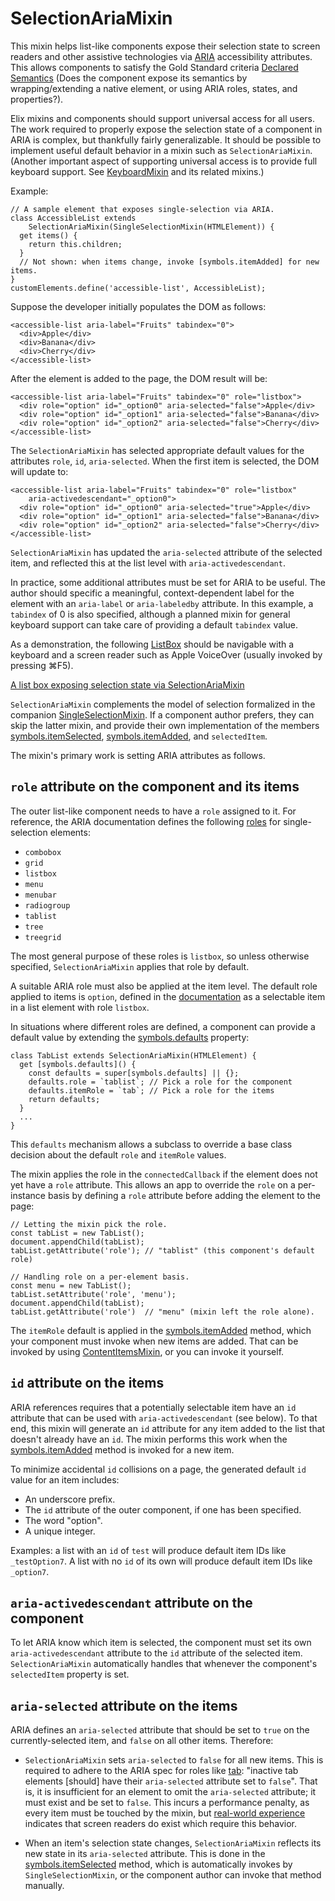 # SelectionAriaMixin

This mixin helps list-like components expose their selection state to screen
readers and other assistive technologies via
[ARIA](https://developer.mozilla.org/en-US/docs/Web/Accessibility/ARIA)
accessibility attributes. This allows components to satisfy the Gold Standard
criteria [Declared
Semantics](https://github.com/webcomponents/gold-standard/wiki/Declared-Semantics)
(Does the component expose its semantics by wrapping/extending a native element,
or using ARIA roles, states, and properties?).

Elix mixins and components should support universal access for all users. The
work required to properly expose the selection state of a component in ARIA is
complex, but thankfully fairly generalizable. It should be possible to implement
useful default behavior in a mixin such as `SelectionAriaMixin`. (Another
important aspect of supporting universal access is to provide full keyboard
support. See [KeyboardMixin](KeyboardMixin) and its related mixins.)

Example:

    // A sample element that exposes single-selection via ARIA.
    class AccessibleList extends
        SelectionAriaMixin(SingleSelectionMixin(HTMLElement)) {
      get items() {
        return this.children;
      }
      // Not shown: when items change, invoke [symbols.itemAdded] for new items.
    }
    customElements.define('accessible-list', AccessibleList);

Suppose the developer initially populates the DOM as follows:

    <accessible-list aria-label="Fruits" tabindex="0">
      <div>Apple</div>
      <div>Banana</div>
      <div>Cherry</div>
    </accessible-list>

After the element is added to the page, the DOM result will be:

    <accessible-list aria-label="Fruits" tabindex="0" role="listbox">
      <div role="option" id="_option0" aria-selected="false">Apple</div>
      <div role="option" id="_option1" aria-selected="false">Banana</div>
      <div role="option" id="_option2" aria-selected="false">Cherry</div>
    </accessible-list>

The `SelectionAriaMixin` has selected appropriate default values for the
attributes `role`, `id`, `aria-selected`. When the first item is selected, the
DOM will update to:

    <accessible-list aria-label="Fruits" tabindex="0" role="listbox"
        aria-activedescendant="_option0">
      <div role="option" id="_option0" aria-selected="true">Apple</div>
      <div role="option" id="_option1" aria-selected="false">Banana</div>
      <div role="option" id="_option2" aria-selected="false">Cherry</div>
    </accessible-list>

`SelectionAriaMixin` has updated the `aria-selected` attribute of the selected
item, and reflected this at the list level with `aria-activedescendant`.

In practice, some additional attributes must be set for ARIA to be useful. The
author should specific a meaningful, context-dependent label for the element
with an `aria-label` or `aria-labeledby` attribute. In this example, a
`tabindex` of 0 is also specified, although a planned mixin for general keyboard
support can take care of providing a default `tabindex` value.

As a demonstration, the following [ListBox](ListBox) should be navigable with a
keyboard and a screen reader such as Apple VoiceOver (usually invoked by
pressing ⌘F5).

[A list box exposing selection state via SelectionAriaMixin](/demos/listBox.html)

`SelectionAriaMixin` complements the model of selection formalized in the
companion [SingleSelectionMixin](SingleSelectionMixin). If a component author
prefers, they can skip the latter mixin, and provide their own implementation of
the members [symbols.itemSelected](symbols#itemSelected),
[symbols.itemAdded](symbols#itemAdded), and `selectedItem`.

The mixin's primary work is setting ARIA attributes as follows.


## `role` attribute on the component and its items

The outer list-like component needs to have a `role` assigned to it. For
reference, the ARIA documentation defines the following
[roles](https://www.w3.org/TR/wai-aria/roles) for single-selection elements:

* `combobox`
* `grid`
* `listbox`
* `menu`
* `menubar`
* `radiogroup`
* `tablist`
* `tree`
* `treegrid`

The most general purpose of these roles is `listbox`, so unless otherwise
specified, `SelectionAriaMixin` applies that role by default.

A suitable ARIA role must also be applied at the item level. The default role
applied to items is `option`, defined in the
[documentation](https://www.w3.org/TR/wai-aria/roles#option) as a selectable
item in a list element with role `listbox`.

In situations where different roles are defined, a component can provide a
default value by extending the [symbols.defaults](symbols#defaults) property:

    class TabList extends SelectionAriaMixin(HTMLElement) {
      get [symbols.defaults]() {
        const defaults = super[symbols.defaults] || {};
        defaults.role = `tablist`; // Pick a role for the component
        defaults.itemRole = `tab`; // Pick a role for the items
        return defaults;
      }
      ...
    }

This `defaults` mechanism allows a subclass to override a base class decision
about the default `role` and `itemRole` values.

The mixin applies the role in the `connectedCallback` if the element does not
yet have a `role` attribute. This allows an app to override the `role` on a
per-instance basis by defining a `role` attribute before adding the element to
the page:

    // Letting the mixin pick the role.
    const tabList = new TabList();
    document.appendChild(tabList);
    tabList.getAttribute('role'); // "tablist" (this component's default role)

    // Handling role on a per-element basis.
    const menu = new TabList();
    tabList.setAttribute('role', 'menu');
    document.appendChild(tabList);
    tabList.getAttribute('role')  // "menu" (mixin left the role alone).

The `itemRole` default is applied in the [symbols.itemAdded](symbols#itemAdded)
method, which your component must invoke when new items are added. That can be
invoked by using [ContentItemsMixin](ContentItemsMixin), or you can invoke it
yourself.


## `id` attribute on the items

ARIA references requires that a potentially selectable item have an `id`
attribute that can be used with `aria-activedescendant` (see below). To that
end, this mixin will generate an `id` attribute for any item added to the list
that doesn't already have an `id`. The mixin performs this work when the
[symbols.itemAdded](symbols#itemAdded) method is invoked for a new item.

To minimize accidental `id` collisions on a page, the generated default `id`
value for an item includes:

* An underscore prefix.
* The `id` attribute of the outer component, if one has been specified.
* The word "option".
* A unique integer.

Examples: a list with an `id` of `test` will produce default item IDs like
`_testOption7`. A list with no `id` of its own will produce default item IDs
like `_option7`.


## `aria-activedescendant` attribute on the component

To let ARIA know which item is selected, the component must set its own
`aria-activedescendant` attribute to the `id` attribute of the selected item.
`SelectionAriaMixin` automatically handles that whenever the component's
`selectedItem` property is set.


## `aria-selected` attribute on the items

ARIA defines an `aria-selected` attribute that should be set to `true` on the
currently-selected item, and `false` on all other items. Therefore:

* `SelectionAriaMixin` sets `aria-selected` to `false` for all new items. This
  is required to adhere to the ARIA spec for roles like
  [tab](https://www.w3.org/TR/wai-aria-1.1/#tab): "inactive tab elements
  [should] have their `aria-selected` attribute set to `false`". That is, it is
  insufficient for an element to omit the `aria-selected` attribute; it must
  exist and be set to `false`. This incurs a performance penalty, as every item
  must be touched by the mixin, but [real-world
  experience](https://github.com/PolymerElements/paper-tabs/issues/176)
  indicates that screen readers do exist which require this behavior.

* When an item's selection state changes, `SelectionAriaMixin` reflects
  its new state in its `aria-selected` attribute. This is done in the
  [symbols.itemSelected](symbols#itemSelected) method, which is automatically invokes by
  `SingleSelectionMixin`, or the component author can invoke that method
  manually.
